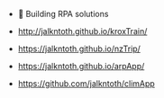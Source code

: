 -  🦾 Building RPA solutions 

- http://jalkntoth.github.io/kroxTrain/
- https://jalkntoth.github.io/nzTrip/
- https://jalkntoth.github.io/arpApp/
- https://github.com/jalkntoth/climApp




